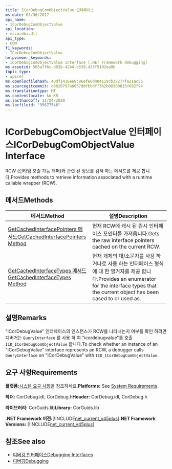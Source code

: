 ```yaml
---
title: ICorDebugComObjectValue 인터페이스
ms.date: 03/30/2017
api_name:
- ICorDebugComObjectValue
api_location:
- mscordbi.dll
api_type:
- COM
f1_keywords:
- ICorDebugComObjectValue
helpviewer_keywords:
- ICorDebugComObjectValue interface [.NET Framework debugging]
ms.assetid: 505a7f6c-d92b-42b4-b539-433f5102ea9b
topic_type:
- apiref
ms.openlocfilehash: 40df1416e68c86efe6d404119cb37277fe21ac56
ms.sourcegitcommit: d8020797a6657d0fbbdff362b80300815f682f94
ms.translationtype: MT
ms.contentlocale: ko-KR
ms.lasthandoff: 11/24/2020
ms.locfileid: "95677546"
---
```

# <a name="icordebugcomobjectvalue-interface"></a><span data-ttu-id="9b81c-102">ICorDebugComObjectValue 인터페이스</span><span class="sxs-lookup"><span data-stu-id="9b81c-102">ICorDebugComObjectValue Interface</span></span>

<span data-ttu-id="9b81c-103">RCW (런타임 호출 가능 래퍼)와 관련 된 정보를 검색 하는 메서드를 제공 합니다.</span><span class="sxs-lookup"><span data-stu-id="9b81c-103">Provides methods to retrieve information associated with a runtime callable wrapper (RCW).</span></span>  
  
## <a name="methods"></a><span data-ttu-id="9b81c-104">메서드</span><span class="sxs-lookup"><span data-stu-id="9b81c-104">Methods</span></span>  
  
|<span data-ttu-id="9b81c-105">메서드</span><span class="sxs-lookup"><span data-stu-id="9b81c-105">Method</span></span>|<span data-ttu-id="9b81c-106">설명</span><span class="sxs-lookup"><span data-stu-id="9b81c-106">Description</span></span>|  
|------------|-----------------|  
|[<span data-ttu-id="9b81c-107">GetCachedInterfacePointers 메서드</span><span class="sxs-lookup"><span data-stu-id="9b81c-107">GetCachedInterfacePointers Method</span></span>](icordebugcomobjectvalue-getcachedinterfacepointers-method.md)|<span data-ttu-id="9b81c-108">현재 RCW에 캐시 된 원시 인터페이스 포인터를 가져옵니다.</span><span class="sxs-lookup"><span data-stu-id="9b81c-108">Gets the raw interface pointers cached on the current RCW.</span></span>|  
|[<span data-ttu-id="9b81c-109">GetCachedInterfaceTypes 메서드</span><span class="sxs-lookup"><span data-stu-id="9b81c-109">GetCachedInterfaceTypes Method</span></span>](icordebugcomobjectvalue-getcachedinterfacetypes-method.md)|<span data-ttu-id="9b81c-110">현재 개체의 대/소문자를 사용 하거나로 사용 하는 인터페이스 형식에 대 한 열거자를 제공 합니다.</span><span class="sxs-lookup"><span data-stu-id="9b81c-110">Provides an enumerator for the interface types that the current object has been cased to or used as.</span></span>|  
  
## <a name="remarks"></a><span data-ttu-id="9b81c-111">설명</span><span class="sxs-lookup"><span data-stu-id="9b81c-111">Remarks</span></span>  

 <span data-ttu-id="9b81c-112">"ICorDebugValue" 인터페이스의 인스턴스가 RCW를 나타내는지 여부를 확인 하려면 디버거는 `QueryInterface` 를 사용 하 여 "icordebugvalue"를 호출 `IID_ICorDebugComObjectValue` 합니다.</span><span class="sxs-lookup"><span data-stu-id="9b81c-112">To check whether an instance of an "ICorDebugValue" interface represents an RCW, a debugger calls `QueryInterface` on "ICorDebugValue" with `IID_ICorDebugComObjectValue`.</span></span>  
  
## <a name="requirements"></a><span data-ttu-id="9b81c-113">요구 사항</span><span class="sxs-lookup"><span data-stu-id="9b81c-113">Requirements</span></span>  

 <span data-ttu-id="9b81c-114">**플랫폼:**[시스템 요구 사항](../../get-started/system-requirements.md)을 참조하세요.</span><span class="sxs-lookup"><span data-stu-id="9b81c-114">**Platforms:** See [System Requirements](../../get-started/system-requirements.md).</span></span>  
  
 <span data-ttu-id="9b81c-115">**헤더:** CorDebug.idl, CorDebug.h</span><span class="sxs-lookup"><span data-stu-id="9b81c-115">**Header:** CorDebug.idl, CorDebug.h</span></span>  
  
 <span data-ttu-id="9b81c-116">**라이브러리:** CorGuids.lib</span><span class="sxs-lookup"><span data-stu-id="9b81c-116">**Library:** CorGuids.lib</span></span>  
  
 <span data-ttu-id="9b81c-117">**.NET Framework 버전:**[!INCLUDE[net_current_v45plus](../../../../includes/net-current-v45plus-md.md)]</span><span class="sxs-lookup"><span data-stu-id="9b81c-117">**.NET Framework Versions:** [!INCLUDE[net_current_v45plus](../../../../includes/net-current-v45plus-md.md)]</span></span>  
  
## <a name="see-also"></a><span data-ttu-id="9b81c-118">참조</span><span class="sxs-lookup"><span data-stu-id="9b81c-118">See also</span></span>

- [<span data-ttu-id="9b81c-119">디버깅 인터페이스</span><span class="sxs-lookup"><span data-stu-id="9b81c-119">Debugging Interfaces</span></span>](debugging-interfaces.md)
- [<span data-ttu-id="9b81c-120">디버깅</span><span class="sxs-lookup"><span data-stu-id="9b81c-120">Debugging</span></span>](index.md)
